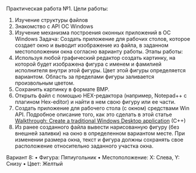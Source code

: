 Практическая работа №1.
Цели работы:
1.	Изучение структуры файлов
2.	Знакомство с API ОС Windows
3.	Изучение механизма построения оконных приложений в ОС Windows
Задача: Создать приложение для рабочих столов, которое создает окно и выводит изображение из файла, в заданном местоположении окна согласно варианту работы.
Этапы работы:
1.	Используя любой графический редактор создать картинку, на которой будет изображена фигура с именем и фамилией исполнителя внутри этой фигуры. Цвет этой фигуры определяется вариантом. Область за пределами фигуры заливается произвольным цветом.
2.	Сохранить картинку в формате BMP.
3.	Открыть файл с помощью HEX-редактора (например, Notepad++ с плагином Hex-editor) и найти в нем свою фигуру или ее части.
4.	Создать приложение для рабочего стола (с окном) средствами Win API.
Подробное описание того, как это сделать в этой статье
[Walkthrough: Create a traditional Windows Desktop application](https://docs.microsoft.com/ru-ru/cpp/windows/walkthrough-creating-windows-desktop-applications-cpp?view=msvc-170&viewFallbackFrom=vs-2017) (C++)
5.	Из ранее созданного файла вывести нарисованную фигуру (без внешней заливки) на окно в определенном вариантом месте. При изменении размера окна, текст и фигура должны сохранять свое расположение относительно заданного участка окна.

Вариант 8:
•	Фигура: Пятиугольник
•	Местоположение: X: Слева, Y: Снизу
•	Цвет: Желтый
